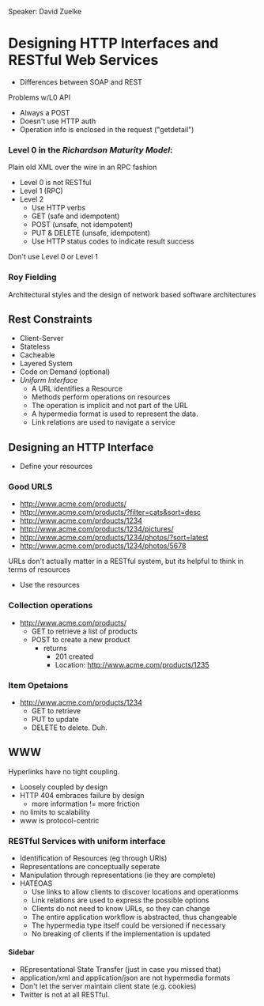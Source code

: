 Speaker: David Zuelke
# Designing HTTP Interfaces and RESTful Web Services

- Differences between SOAP and REST

Problems w/L0 API
- Always a POST
- Doesn't use HTTP auth
- Operation info is enclosed in the request ("getdetail")

### Level 0 in the *Richardson Maturity Model*:
Plain old XML over the wire in an RPC fashion

- Level 0 is not RESTful
- Level 1 (RPC)
- Level 2
  - Use HTTP verbs
  - GET (safe and idempotent)
  - POST (unsafe, not idempotent)
  - PUT & DELETE (unsafe, idempotent)
  - Use HTTP status codes to indicate result success


Don't use Level 0 or Level 1

### Roy Fielding
Architectural styles and the design of network based software architectures

## Rest Constraints
- Client-Server
- Stateless
- Cacheable
- Layered System
- Code on Demand (optional)
- _Uniform Interface_
  - A URL identifies a Resource
  - Methods perform operations on resources
  - The operation is implicit and not part of the URL
  - A hypermedia format is used to represent the data.
  - Link relations are used to navigate a service


## Designing an HTTP Interface

- Define your resources


### Good URLS
- http://www.acme.com/products/
- http://www.acme.com/products/?filter=cats&sort=desc
- http://www.acme.com/prdoucts/1234
- http://www.acme.com/products/1234/pictures/
- http://www.acme.com/products/1234/photos/?sort=latest
- http://www.acme.com/products/1234/photos/5678

URLs don't actually matter in a RESTful system, but its helpful to think in terms of
resources


- Use the resources

### Collection operations

- http://www.acme.com/products/
  - GET to retrieve a list of products
  - POST to create a new product
    - returns
      - 201 created
      -  Location: http://www.acme.com/products/1235

### Item Opetaions

- http://www.acme.com/products/1234
  - GET to retrieve
  - PUT to update
  - DELETE to delete. Duh.


## WWW
Hyperlinks have no tight coupling.
- Loosely coupled by design
- HTTP 404 embraces failure by design
  - more information != more friction
- no limits to scalability
- www is protocol-centric


### RESTful Services with uniform interface
- Identification of Resources (eg through URIs)
- Representations are conceptually seperate
- Manipulation through representations (ie they are complete)
- HATEOAS
  - Use links to allow clients to discover locations and operationms
  - Link relations are used to express the possible options
  - Clients do not need to know URLs, so they can change
  - The entire application workflow is abstracted, thus changeable
  - The hypermedia type itself could be versioned if necessary
  - No breaking of clients if the implementation is updated



#### Sidebar

- REpresentational State Transfer (just in case you missed that)
- application/xml and application/json are not hypermedia formats
- Don't let the server maintain client state (e.g. cookies)
- Twitter is not at all RESTful.
